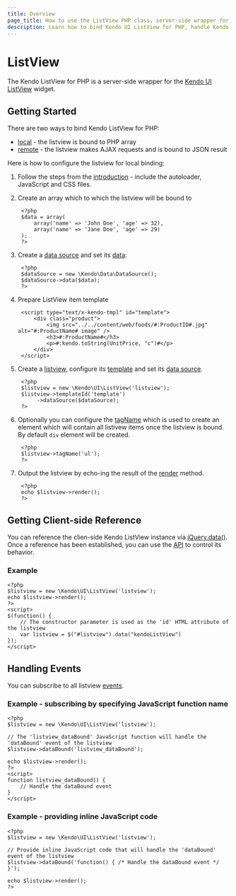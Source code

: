 ```yaml
---
title: Overview
page_title: How to use the ListView PHP class, server-side wrapper for Kendo UI ListView widget
description: Learn how to bind Kendo UI ListView for PHP, handle Kendo UI ListView Events, access an existing listview.
---
```


# ListView

The Kendo ListView for PHP is a server-side wrapper for the [Kendo UI ListView](/api/web/listview) widget.

## Getting Started

There are two ways to bind Kendo ListView for PHP:

* [local](/php/widgets/listview/local-binding) - the listview is bound to PHP array
* [remote](/php/widgets/listview/remote-binding) - the listview makes AJAX requests and is bound to JSON result

Here is how to configure the listview for local binding:

1. Follow the steps from the [introduction](/php/introduction) - include the autoloader, JavaScript and CSS files.
2. Create an array which to which the listview will be bound to

        <?php
        $data = array(
            array('name' => 'John Doe', 'age' => 32),
            array('name' => 'Jane Doe', 'age' => 29)
        );
        ?>
3. Create a [data source](/api/wrappers/php/Kendo/Data/DataSource) and set its [data](/api/wrappers/php/Kendo/Data/DataSource#data):

        <?php
        $dataSource = new \Kendo\Data\DataSource();
        $dataSource->data($data);
        ?>
4. Prepare ListView item template

		<script type="text/x-kendo-tmpl" id="template">
    		<div class="product">
        		<img src="../../content/web/foods/#:ProductID#.jpg" alt="#:ProductName# image" />
        		<h3>#:ProductName#</h3>
        		<p>#:kendo.toString(UnitPrice, "c")#</p>
    		</div>
		</script>

5. Create a [listview](/api/wrappers/php/Kendo/UI/ListView), configure its [template](/api/wrappers/php/Kendo/UI/ListView#template) and set its [data source](/api/wrappers/php/Kendo/UI/ListView#datasource).

        <?php        
        $listview = new \Kendo\UI\ListView('listview');		
        $listview->templateId('template')
             ->dataSource($dataSource);
        ?>

6. Optionally you can configure the [tagName](/api/wrappers/php/Kendo/UI/ListView#tagname) which is used to create an element which will contain all listivew items once the listview is bound. By default `div` element will be created.

		<?php
		$listview->tagName('ul');
		?>

7. Output the listview by echo-ing the result of the [render](/api/wrappers/php/Kendo/UI/Widget#render) method.

        <?php
        echo $listview->render();
        ?>

## Getting Client-side Reference

You can reference the clien-side Kendo ListView instance via [jQuery.data()](http://api.jquery.com/jQuery.data/).
Once a reference has been established, you can use the [API](/api/web/listview#methods) to control its behavior.


### Example

    <?php
    $listview = new \Kendo\UI\ListView('listview');
    echo $listview->render();
    ?>
    <script>
    $(function() {
        // The constructor parameter is used as the 'id' HTML attribute of the listview
        var listview = $("#listview").data("kendoListView")
    });
    </script>

## Handling Events

You can subscribe to all listview [events](/api/web/listview#events).

### Example - subscribing by specifying JavaScript function name

    <?php
    $listview = new \Kendo\UI\ListView('listview');

    // The 'listview_dataBound' JavaScript function will handle the 'dataBound' event of the listview
    $listview->dataBound('listview_dataBound');

    echo $listview->render();
    ?>
    <script>
    function listview_dataBound() {
        // Handle the dataBound event
    }
    </script>

### Example - providing inline JavaScript code

    <?php
    $listview = new \Kendo\UI\ListView('listview');

    // Provide inline JavaScript code that will handle the 'dataBound' event of the listview
    $listview->dataBound('function() { /* Handle the dataBound event */ }');

    echo $listview->render();
    ?>
